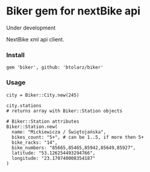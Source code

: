 # Biker gem for nextBike api
Under development

NextBike xml api client.

### Install

```
gem 'biker', github: 'btolarz/biker'
```

### Usage

```
city = Biker::City.new(245)

city.stations
# returns array with Biker::Station objects

# Biker::Station attributes
Biker::Station.new(
  name: "Mickiewicza / Świętojańska",
  bikes_count: "5+", # can be 1..5, if more then 5+
  bike_racks: "14",
  bike_numbers: "85665,85465,85942,85649,85927",
  latitude: "53.126254493294766",
  longitude: "23.170740008354187"
)

```